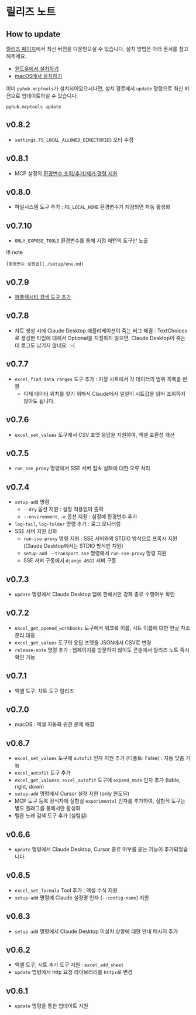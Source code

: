 # 릴리즈 노트

## How to update

[릴리즈 페이지](https://github.com/pyhub-kr/pyhub-mcptools/releases/)에서 최신 버전을 다운받으실 수 있습니다. 설치 방법은 아래 문서를 참고해주세요.

+ [윈도우에서 설치하기](./setup/windows/index.md)
+ [macOS에서 설치하기](./setup/macos/index.md)

이미 `pyhub.mcptools`가 설치되어있으시다면, 설치 경로에서 `update` 명령으로 최신 버전으로 업데이트하실 수 있습니다.

```
pyhub.mcptools update
```

## v0.8.2

+ `settings.FS_LOCAL_ALLOWED_DIRECTORIES` 오타 수정

## v0.8.1

+ MCP 설정의 [환경변수 조회/추가/제거 명령 지원](./setup/env/index.md)

## v0.8.0

+ 파일시스템 도구 추가 : `FS_LOCAL_HOME` 환경변수가 지정되면 자동 활성화

## v0.7.10

+ `ONLY_EXPOSE_TOOLS` 환경변수를 통해 지정 패턴의 도구만 노출

!!! note

    [환경변수 설정법](./setup/env.md)

## v0.7.9

+ [퍼플렉시티 검색 도구 추가](./mcptools/search/perplexity.md)

## v0.7.8

+ 차트 생성 시에 Claude Desktop 애플리케이션이 죽는 버그 해결 : TextChoices로 생성한 타입에 대해서 Optional을 지정하지 않으면, Claude Desktop이 죽는 데 로그도 남기지 않네요. :-(

## v0.7.7

+ `excel_find_data_ranges` 도구 추가 : 지정 시트에서 각 데이터의 범위 목록을 반환
    - 이제 데이터 위치를 찾기 위해서 Claude에서 일일이 시트값을 읽어 조회하지 않아도 됩니다. 

## v0.7.6

+ `excel_set_values` 도구에서 CSV 포맷 응답을 지원하여, 엑셀 호환성 개선 

## v0.7.5

+ `run_sse_proxy` 명령에서 SSE 서버 접속 실패에 대한 오류 처리

## v0.7.4

+ `setup-add` 명령
    - `--dry` 옵션 지원 : 설정 적용없이 출력
    - `--environment`, `-e` 옵션 지원 : 설정에 환경변수 추가
+ `log-tail`, `log-folder` 명령 추가 : 로그 모니터링
+ SSE 서버 지원 강화
    - `run-sse-proxy` 명령 지원 : SSE 서버와의 STDIO 방식으로 프록시 지원 (Claude Desktop에서는 STDIO 방식만 지원)
    - `setup-add --transport sse` 명령에서 `run-sse-proxy` 명령 지원
    - SSE 서버 구동에서 `django ASGI` 서버 구동

## v0.7.3

+ `update` 명령에서 Claude Desktop 앱에 한해서만 강제 종료 수행여부 확인

## v0.7.2

+ `excel_get_opened_workbooks` 도구에서 워크북 이름, 시트 이름에 대한 한글 자소 분리 대응
+ `excel_get_values` 도구의 응답 포맷을 JSON에서 CSV로 변경
+ `release-note` 명령 추가 : 웹페이지를 방문하지 않아도 콘솔에서 릴리즈 노트 즉시 확인 가능

## v0.7.1

+ 엑셀 도구. 차트 도구 릴리즈

## v0.7.0

+ macOS : 엑셀 자동화 권한 문제 해결

## v0.6.7

+ `excel_set_values` 도구에 `autofit` 인자 지원 추가 (디폴트: False) : 자동 맞춤 기능
+ `excel_autofit` 도구 추가
+ `excel_get_valuess`, `excel_autofit` 도구에 `expand_mode` 인자 추가 (table, right, down)
+ `setup-add` 명령에서 Cursor 설정 지원 (only 윈도우)
+ MCP 도구 등록 장식자에 실험실 `experimental` 인자를 추가하여, 실험적 도구는 별도 플래그를 통해서만 활성화
+ 멜론 노래 검색 도구 추가 (실험실)

## v0.6.6

+ `update` 명령에서 Claude Desktop, Cursor 종료 여부를 묻는 기능이 추가되었습니다.

## v0.6.5

+ `excel_set_formula` Tool 추가 : 엑셀 수식 지원
+ `setup-add` 명령에 Claude 설정명 인자 (`--config-name`) 지원

## v0.6.3

+ `setup-add` 명령에서 Claude Desktop 미설치 상황에 대한 안내 메시지 추가

## v0.6.2

+ 엑셀 도구, 시트 추가 도구 지원 : `excel_add_sheet`
+ `update` 명령에서 http 요청 라이브러리를 `httpx`로 변경

## v0.6.1

+ `update` 명령을 통한 업데이트 지원

